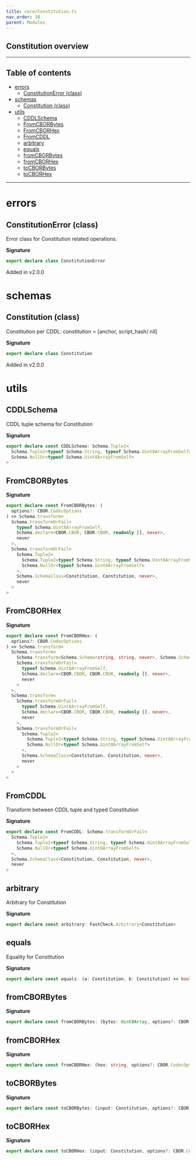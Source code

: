 ```yaml
---
title: core/Constitution.ts
nav_order: 38
parent: Modules
---
```


## Constitution overview

---

<h2 class="text-delta">Table of contents</h2>

- [errors](#errors)
  - [ConstitutionError (class)](#constitutionerror-class)
- [schemas](#schemas)
  - [Constitution (class)](#constitution-class)
- [utils](#utils)
  - [CDDLSchema](#cddlschema)
  - [FromCBORBytes](#fromcborbytes)
  - [FromCBORHex](#fromcborhex)
  - [FromCDDL](#fromcddl)
  - [arbitrary](#arbitrary)
  - [equals](#equals)
  - [fromCBORBytes](#fromcborbytes-1)
  - [fromCBORHex](#fromcborhex-1)
  - [toCBORBytes](#tocborbytes)
  - [toCBORHex](#tocborhex)

---

# errors

## ConstitutionError (class)

Error class for Constitution related operations.

**Signature**

```ts
export declare class ConstitutionError
```

Added in v2.0.0

# schemas

## Constitution (class)

Constitution per CDDL:
constitution = [anchor, script_hash/ nil]

**Signature**

```ts
export declare class Constitution
```

Added in v2.0.0

# utils

## CDDLSchema

CDDL tuple schema for Constitution

**Signature**

```ts
export declare const CDDLSchema: Schema.Tuple2<
  Schema.Tuple2<typeof Schema.String, typeof Schema.Uint8ArrayFromSelf>,
  Schema.NullOr<typeof Schema.Uint8ArrayFromSelf>
>
```

## FromCBORBytes

**Signature**

```ts
export declare const FromCBORBytes: (
  options?: CBOR.CodecOptions
) => Schema.transform<
  Schema.transformOrFail<
    typeof Schema.Uint8ArrayFromSelf,
    Schema.declare<CBOR.CBOR, CBOR.CBOR, readonly [], never>,
    never
  >,
  Schema.transformOrFail<
    Schema.Tuple2<
      Schema.Tuple2<typeof Schema.String, typeof Schema.Uint8ArrayFromSelf>,
      Schema.NullOr<typeof Schema.Uint8ArrayFromSelf>
    >,
    Schema.SchemaClass<Constitution, Constitution, never>,
    never
  >
>
```

## FromCBORHex

**Signature**

```ts
export declare const FromCBORHex: (
  options?: CBOR.CodecOptions
) => Schema.transform<
  Schema.transform<
    Schema.transform<Schema.Schema<string, string, never>, Schema.Schema<Uint8Array, Uint8Array, never>>,
    Schema.transformOrFail<
      typeof Schema.Uint8ArrayFromSelf,
      Schema.declare<CBOR.CBOR, CBOR.CBOR, readonly [], never>,
      never
    >
  >,
  Schema.transform<
    Schema.transformOrFail<
      typeof Schema.Uint8ArrayFromSelf,
      Schema.declare<CBOR.CBOR, CBOR.CBOR, readonly [], never>,
      never
    >,
    Schema.transformOrFail<
      Schema.Tuple2<
        Schema.Tuple2<typeof Schema.String, typeof Schema.Uint8ArrayFromSelf>,
        Schema.NullOr<typeof Schema.Uint8ArrayFromSelf>
      >,
      Schema.SchemaClass<Constitution, Constitution, never>,
      never
    >
  >
>
```

## FromCDDL

Transform between CDDL tuple and typed Constitution

**Signature**

```ts
export declare const FromCDDL: Schema.transformOrFail<
  Schema.Tuple2<
    Schema.Tuple2<typeof Schema.String, typeof Schema.Uint8ArrayFromSelf>,
    Schema.NullOr<typeof Schema.Uint8ArrayFromSelf>
  >,
  Schema.SchemaClass<Constitution, Constitution, never>,
  never
>
```

## arbitrary

Arbitrary for Constitution

**Signature**

```ts
export declare const arbitrary: FastCheck.Arbitrary<Constitution>
```

## equals

Equality for Constitution

**Signature**

```ts
export declare const equals: (a: Constitution, b: Constitution) => boolean
```

## fromCBORBytes

**Signature**

```ts
export declare const fromCBORBytes: (bytes: Uint8Array, options?: CBOR.CodecOptions) => Constitution
```

## fromCBORHex

**Signature**

```ts
export declare const fromCBORHex: (hex: string, options?: CBOR.CodecOptions) => Constitution
```

## toCBORBytes

**Signature**

```ts
export declare const toCBORBytes: (input: Constitution, options?: CBOR.CodecOptions) => Uint8Array
```

## toCBORHex

**Signature**

```ts
export declare const toCBORHex: (input: Constitution, options?: CBOR.CodecOptions) => string
```
